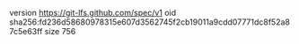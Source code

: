 version https://git-lfs.github.com/spec/v1
oid sha256:fd236d58680978315e607d3562745f2cb19011a9cdd07771dc8f52a87c5e63ff
size 756
